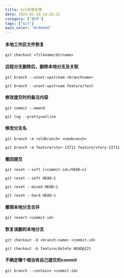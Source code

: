 ```yaml
---
title: Git异常处理
date: 2023-02-19 14:26:11
category: ["技术"]
tags: ["Git"]
main_color: "#c0e0e0"
---
```


#### 本地工作区文件恢复 ####
```
git checkout <filename/dirname>
```

<!--more-->

#### 远程分支删除后，删除本地分支及关联 ####
```git
git branch --unset-upstream <branchname>

git branch --unset-upstream feature/test
```

#### 修改提交时的备注内容 ####
```git
git commit --amend

git log --pretty=online
```

#### 修改分支名 ####
```git
git branch -m <oldbranch> <newbranch>

git branch -m feature/stor-13711 feature/story-13711
```

#### 撤回提交 ####
```git
git reset --soft [<commit-id>/HEAD~n]

git reset --soft HEAD~1

git reset --mixed HEAD~1

git reset --hard HEAD~1
```

#### 撤销本地分支合并 ####
```git
git revert <commit-id>
```

#### 恢复误删的本地分支 ####
```git
git checkout -b <branch-name> <commit-id>

git checkout -b feature/delete HEAD@{2}
```

#### 不确定哪个根治有自己提交的commit ####
```git
git branch --contains <commit-id>
```